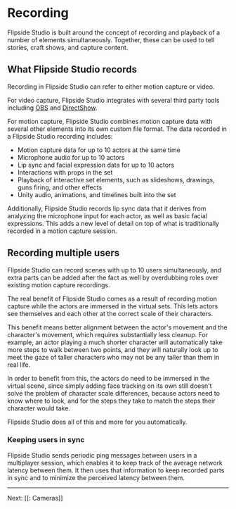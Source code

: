 # Recording

Flipside Studio is built around the concept of recording and playback of a number of elements simultaneously. Together, these can be used to tell stories, craft shows, and capture content.

## What Flipside Studio records

Recording in Flipside Studio can refer to either motion capture or video.

For video capture, Flipside Studio integrates with several third party tools including [OBS](https://obsproject.com)<!--, [NDI](https://ndi.tv/),--> and [DirectShow](https://docs.microsoft.com/en-us/windows/win32/directshow/introduction-to-directshow).

For motion capture, Flipside Studio combines motion capture data with several other elements into its own custom file format. The data recorded in a Flipside Studio recording includes:

* Motion capture data for up to 10 actors at the same time
* Microphone audio for up to 10 actors
* Lip sync and facial expression data for up to 10 actors
* Interactions with props in the set
* Playback of interactive set elements, such as slideshows, drawings, guns firing, and other effects
* Unity audio, animations, and timelines built into the set

<!-- ## Upscaling motion capture data

Flipside Studio will record motion capture data for the points that it has available, and will animate the missing data points for a character using real-time inverse kinematics.

Flipside Studio can animate a wide variety of characters with widely varying proportions using as few as 3 data points (head + hands) captured via the VR hardware's positional tracking, or up to 6 data points using HTC Vive Trackers.

The configuration options include:

* Headset plus controllers controls the head and hands
* Headset plus controllers plus 1 Vive Tracker controls the head, hands, and waist
* Headset plus controllers plus 2 Vive Tracker controls the head, hands, and feet
* Headset plus controllers plus 3 Vive Tracker controls the head, hands, waist, and feet
-->
Additionally, Flipside Studio records lip sync data that it derives from analyzing the microphone input for each actor, as well as basic facial expressions. This adds a new level of detail on top of what is traditionally recorded in a motion capture session.

## Recording multiple users

Flipside Studio can record scenes with up to 10 users simultaneously, and extra parts can be added after the fact as well by overdubbing roles over existing motion capture recordings.

The real benefit of Flipside Studio comes as a result of recording motion capture while the actors are immersed in the virtual sets. This lets actors see themselves and each other at the correct scale of their characters.

This benefit means better alignment between the actor's movement and the character's movement, which requires substantially less cleanup. For example, an actor playing a much shorter character will automatically take more steps to walk between two points, and they will naturally look up to meet the gaze of taller characters who may not be any taller than them in real life.

In order to benefit from this, the actors do need to be immersed in the virtual scene, since simply adding face tracking on its own still doesn't solve the problem of character scale differences, because actors need to know where to look, and for the steps they take to match the steps their character would take.

Flipside Studio does all of this and more for you automatically.

### Keeping users in sync

Flipside Studio sends periodic ping messages between users in a multiplayer session, which enables it to keep track of the average network latency between them. It then uses that information to keep recorded parts in sync and to minimize the perceived latency between them.

<!-- ### Data exports

Flipside Studio offers several data export options, including:

* [[Studio / References / Desktop interface / Exports / Motion capture]]
* [[Studio / References / Desktop interface / Exports / Video renderer]]
* [[Studio / References / Desktop interface / Exports / Audio data]]
-->
---

Next: [[: Cameras]]

